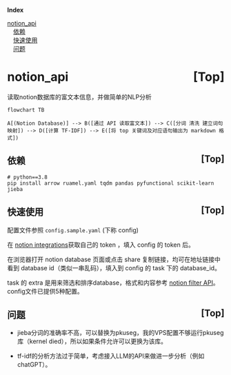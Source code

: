 <a name="index">**Index**</a>

<a href=" 0">notion_api</a>  
&emsp;<a href="#1">依赖</a>  
&emsp;<a href="#2">快速使用</a>  
&emsp;<a href="#3">问题</a>  
# <a name="0">notion_api</a><a style="float:right;text-decoration:none;" href="#index">[Top]</a>

读取notion数据库的富文本信息，并做简单的NLP分析

```mermaid
flowchart TB

A[(Notion Database)] --> B([通过 API 读取富文本]) --> C([分词 清洗 建立词句映射]) --> D([计算 TF-IDF]) --> E([将 top 关键词及对应语句输出为 markdown 格式])
```

## <a name="1">依赖</a><a style="float:right;text-decoration:none;" href="#index">[Top]</a>

```shell
# python==3.8
pip install arrow ruamel.yaml tqdm pandas pyfunctional scikit-learn jieba
```

## <a name="2">快速使用</a><a style="float:right;text-decoration:none;" href="#index">[Top]</a>

配置文件参照 `config.sample.yaml` (下称 config)

在 [notion integrations](https://www.notion.so/my-integrations/)获取自己的 token ，填入 config 的 token 后。

在浏览器打开 notion database 页面或点击 share 复制链接，均可在地址链接中看到 database id（类似一串乱码），填入到 config 的 task 下的 database_id。

task 的 extra 是用来筛选和排序database，格式和内容参考 [notion filter API](https://developers.notion.com/reference/post-database-query-filter#property-filter-object)。config文件已提供5种配置。

## <a name="3">问题</a><a style="float:right;text-decoration:none;" href="#index">[Top]</a>

- jieba分词的准确率不高，可以替换为pkuseg，我的VPS配置不够运行pkuseg库（kernel died），所以如果条件允许可以更换为该库。

- tf-idf的分析方法过于简单，考虑接入LLM的API来做进一步分析（例如chatGPT）。
